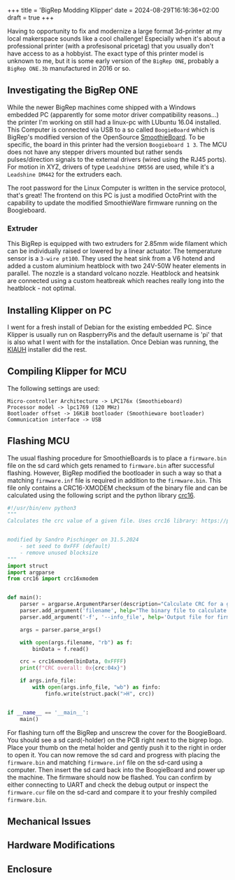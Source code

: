 +++
title = 'BigRep Modding Klipper'
date = 2024-08-29T16:16:36+02:00
draft = true
+++

Having to opportunity to fix and modernize a large format 3d-printer at my local makerspace sounds like a cool challenge! Especially when it's about a professional printer (with a profesisonal pricetag) that you usually don't have access to as a hobbyist.
The exact type of this printer model is unknown to me, but it is some early version of the `BigRep ONE`, probably a `BigRep ONE.3b` manufactured in 2016 or so.

## Investigating the BigRep ONE
While the newer BigRep machines come shipped with a Windows embedded PC (apparently for some motor driver compatibility reasons...) the printer I'm working on still had a linux-pc with LUbuntu 16.04 installed.
This Computer is connected via USB to a so called `BoogieBoard` which is BigRep's modified version of the OpenSource [SmoothieBoard](https://smoothieware.github.io/smoothieware-website-v1//smoothieboard-v1).
To be specific, the board in this printer had the version `Boogieboard 1 3`. The MCU does not have any stepper drivers mounted but rather sends pulses/direction signals to the external drivers (wired using the RJ45 ports).
For motion in XYZ, drivers of type `Leadshine DM556` are used, while it's a `Leadshine DM442` for the extruders each.

The root password for the Linux Computer is written in the service protocol, that's great! The frontend on this PC is just a modified OctoPrint with the capability to update the modified SmoothieWare firmware running on the Boogieboard.

### Extruder
This BigRep is equipped with two extruders for 2.85mm wide filament which can be individually raised or lowered by a linear actuator. The temperature sensor is a `3-wire pt100`. 
They used the heat sink from a V6 hotend and added a custom aluminium heatblock with two 24V-50W heater elements in parallel. The nozzle is a standard volcano nozzle. Heatblock and heatsink are connected using a custom heatbreak which reaches really long into the heatblock - not optimal.

## Installing Klipper on PC
I went for a fresh install of Debian for the existing embedded PC. Since Klipper is usually run on RaspberryPis and the default username is 'pi' that is also what I went with for the installation.
Once Debian was running, the [KIAUH](https://github.com/dw-0/kiauh) installer did the rest.

## Compiling Klipper for MCU
The following settings are used:
```
Micro-controller Architecture -> LPC176x (Smoothieboard)
Processor model -> lpc1769 (120 MHz)
Bootloader offset -> 16KiB bootloader (Smoothieware bootloader)
Communication interface -> USB
```


## Flashing MCU
The usual flashing procedure for SmoothieBoards is to place a `firmware.bin` file on the sd card which gets renamed to `firmware.bin` after successful flashing. However, BigRep modified the bootloader in such a way so that a matching `firmware.inf` file is required in addition to the `firmware.bin`.
This file only contains a CRC16-XMODEM checksum of the binary file and can be calculated using the following script and the python library [crc16](https://pypi.python.org/pypi/crc16/0.1.1).

```python
#!/usr/bin/env python3
"""
Calculates the crc value of a given file. Uses crc16 library: https://pypi.python.org/pypi/crc16/0.1.1


modified by Sandro Pischinger on 31.5.2024
    - set seed to 0xFFF (default)
    - remove unused blocksize
"""
import struct
import argparse
from crc16 import crc16xmodem


def main():
    parser = argparse.ArgumentParser(description="Calculate CRC for a given file")
    parser.add_argument('filename', help="The binary file to calculate the CRC for")
    parser.add_argument('-f', '--info_file', help='Output file for firmware metadata')

    args = parser.parse_args()

    with open(args.filename, "rb") as f:
        binData = f.read()

    crc = crc16xmodem(binData, 0xFFFF)
    print(f"CRC overall: 0x{crc:04x}")

    if args.info_file:
        with open(args.info_file, "wb") as finfo:
            finfo.write(struct.pack(">H", crc))


if __name__ == '__main__':
    main()
```

For flashing turn off the BigRep and unscrew the cover for the BoogieBoard. You should see a sd card(-holder) on the PCB right next to the bigrep logo. Place your thumb on the metal holder and gently push it to the right in order to open it. You can now remove the sd card and progress with placing the `firmware.bin` and matching `firmware.inf` file on the sd-card using a computer.
Then insert the sd card back into the BoogieBoard and power up the machine. The firmware should now be flashed. You can confirm by either connecting to UART and check the debug output or inspect the `firmware.cur` file on the sd-card and compare it to your freshly compiled `firmware.bin`.

## Mechanical Issues

## Hardware Modifications

## Enclosure
